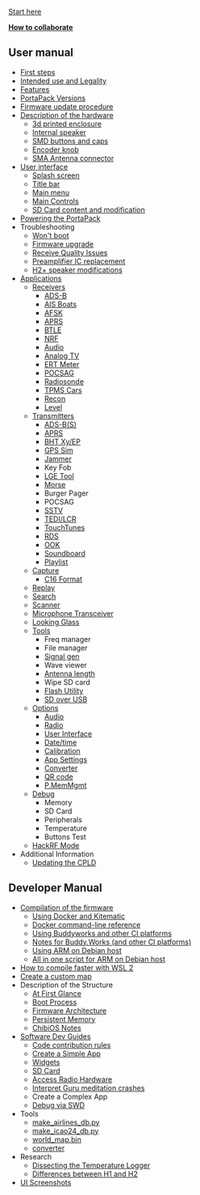 [Start here](Home)

[**How to collaborate**](How-to-collaborate)
## User manual
* [First steps](First-steps)
* [Intended use and Legality](Intended-Use-and-Legality)
* [Features](Features)
* [PortaPack Versions](PortaPack-Versions)
* [Firmware update procedure](Update-firmware)
* [Description of the hardware](Hardware-overview)
   * [3d printed enclosure](H2-Enclosure)
   * [Internal speaker](Internal-speaker)
   * [SMD buttons and caps](Push-buttons-and-button-caps)
   * [Encoder knob](Encoder)
   * [SMA Antenna connector](SMA-Antenna-connector)
* [User interface](User-interface)
   * [Splash screen](Create-a-custom-splash-screen)
   * [Title bar](title-bar)
   * [Main menu](main-menu)
   * [Main Controls](Main-Controls)
   * [SD Card content and modification](SD-Card-Content)
* [Powering the PortaPack](Powering-the-PortaPack)
* Troubleshooting
   * [Won't boot](Won't-boot)
   * [Firmware upgrade](Update-firmware-troubleshooting)
   * [Receive Quality Issues](Help!-Im-not-receiving-anything!---Receive-Quality-Issues)
   * [Preamplifier IC replacement](preamplifier-ic-replacement)
   * [H2+ speaker modifications](H2-Plus-speaker-modifications)
* [Applications](Applications)
   * [Receivers](Receivers)
      * [ADS-B](Automatic-dependent-surveillance–broadcast-(ADS-B))
      * [AIS Boats](AIS-Boats)
      * [AFSK](AFSK)
      * [APRS](APRS-RX)
      * [BTLE](Bluetooth-Low-Energy-Receiver)
      * [NRF](decoder-for-NRF24L01)
      * [Audio](Audio-Receivers)
      * [Analog TV](Analog-TV-Receiver)
      * [ERT Meter](ERT)
      * [POCSAG](POCSAG-Receiver)
      * [Radiosonde](Radiosonde)
      * [TPMS Cars](TPMS-Cars)   
      * [Recon](Recon)   
      * [Level](Level)
   * [Transmitters](Transmitters)
      * [ADS-B(S)](ADS-B(S))
      * [APRS](APRS-TX)
      * [BHT Xy/EP](BHT)
      * [GPS Sim](GPS-Sim)
      * [Jammer](Jammer)
      * Key Fob
      * [LGE Tool](LGE-Tool)
      * [Morse](Morse)
      * Burger Pager
      * POCSAG
      * [SSTV](SSTV)
      * [TEDI/LCR](LCR)
      * [TouchTunes](TouchTunes)
      * [RDS](RDS)
      * [OOK](OOK)
      * [Soundboard](Soundboard)
      * [Playlist](Playlist)
   * [Capture](Capture)
      * [C16 Format](C16-format)
   * [Replay](Replay)
   * [Search](Search)
   * [Scanner](Scanner)
   * [Microphone Transceiver](Microphone-Transceiver)
   * [Looking Glass](Looking-Glass)
   * [Tools](Tools)
      * Freq manager
      * File manager
      * [Signal gen](Signal-Generator)
      * Wave viewer
      * [Antenna length](antennas)
      * Wipe SD card
      * [Flash Utility](Flash-Utility)
      * [SD over USB](SD-Over-USB)
   * [Options](Options)
      * [Audio](Options#audio)
      * [Radio](Options#radio)
      * [User Interface](Options#user-interface)
      * [Date/time](Options#datetime)
      * [Calibration](Options#calibration)
      * [App Settings](Options#app-settings)
      * [Converter](Options#converter)
      * [QR code](Options#qr-code)
      * [P.MemMgmt](Options#pmemory-mgmt)
   * [Debug](Debug)
      * Memory
      * SD Card
      * Peripherals
      * Temperature
      * Buttons Test
   * [HackRF Mode](HackRF)
* Additional Information
   * [Updating the CPLD](Updating-the-CPLD)
## Developer Manual
   * [Compilation of the firmware](Compile-firmware)
      * [Using Docker and Kitematic](Compile-firmware#using-docker-hub-and-kitematic)
      * [Docker command-line reference](Compile-firmware#docker---command-line-reference)
      * [Using Buddyworks and other CI platforms](Compile-firmware#using-buddyworks-and-other-ci-platforms)
      * [Notes for Buddy.Works (and other CI platforms)](Compile-firmware#notes-for-buddyworks-and-other-ci-platforms)
      * [Using ARM on Debian host](Compile-firmware#using-arm-on-debian)
      * [All in one script for ARM on Debian host](Compile-firmware#all-in-one-script-for-arm-on-debian-host)
   * [How to compile faster with WSL 2](How-to-compile-faster-with-WSL-2)
   * [Create a custom map](Create-a-Custom-Map-with-Offline-Map-Maker-!)
* Description of the Structure
   * [At First Glance](At-first-glance)
   * [Boot Process](Boot-Process)
   * [Firmware Architecture](Firmware-Architecture)
   * [Persistent Memory](Persistent-Memory)
   * [ChibiOS Notes](ChibiOS-Notes)
* [Software Dev Guides](Software-Dev-Guides)
   * [Code contribution rules](Code-contribution-rules)
   * [Create a Simple App](Create-a-simple-app)
   * [Widgets](Widgets)
   * [SD Card](SD-Card-(DEV))
   * [Access Radio Hardware](Access-Radio-Hardware)
   * [Interpret Guru meditation crashes](Interpret-Guru-meditation-crashes)
   * Create a Complex App
   * [Debug via SWD](Debug-via-SWD)
* Tools
   * [make_airlines_db.py](Make-airlines-db)
   * [make_icao24_db.py](Make-icao24-db)
   * [world_map.bin](World-map-generation)
   * [converter](Splash-and-other-images)
* Research
   * [Dissecting the Temperature Logger](Dissecting-the-Temperature-logger)
   * [Differences between H1 and H2](Differences-Between-H1-and-H2-models)
* [UI Screenshots](UI-Screenshots)
